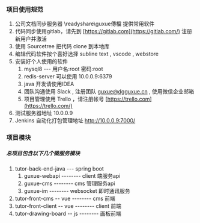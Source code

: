 ### 项目使用规范

1. 公司文档同步服务器  \\readyshare\guxue傳檔  提供常用软件
2. 代码同步使用gitlab，请先到 [https://gitlab.com](https://gitlab.com/)  注册新用户并激活
3. 使用 Sourcetree 把代码 clone 到本地库 
4. 编辑代码软件按个喜好选择  subline text , vscode , webstore 
5. 安装好个人使用的软件 
   1. mysql8   --- 用户名:root   密码:root
   2. redis-server 可以使用  10.0.0.9:6379
   3. java 开发请使用IDEA
   4. 团队沟通使用 Slack , 注册团队  guxue@dgguxue.cn , 使用微信企业邮箱
   5. 项目管理使用 Trello ，请注册帐号  [https://trello.com](https://trello.com/)
6. 测试服务器地址 10.0.0.9
7. Jenkins 自动化打包管理地址  <http://10.0.0.9:7000/>

### 项目模块

##### 总项目包含以下几个微服务模块

1. tutor-back-end-java ---   spring boot
   1. guxue-webapi                   --------   client 端服务api
   2. guxue-cms                         --------   cms 管理服务api
   3. guxue-im                            --------   websocket 即时通讯服务
2. tutor-front-cms -- vue             --------   cms 前端 
3. tutor-front-client -- vue           --------   client 前端 
4. tutor-drawing-board --  js       --------   画板前端 







